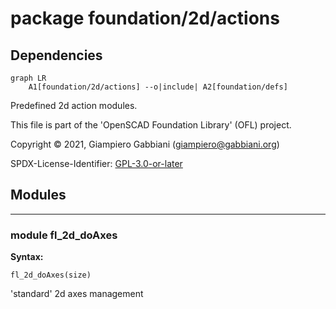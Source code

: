 # package foundation/2d/actions

## Dependencies

```mermaid
graph LR
    A1[foundation/2d/actions] --o|include| A2[foundation/defs]
```

Predefined 2d action modules.

This file is part of the 'OpenSCAD Foundation Library' (OFL) project.

Copyright © 2021, Giampiero Gabbiani (giampiero@gabbiani.org)

SPDX-License-Identifier: [GPL-3.0-or-later](https://spdx.org/licenses/GPL-3.0-or-later.html)


## Modules

---

### module fl_2d_doAxes

__Syntax:__

    fl_2d_doAxes(size)

'standard' 2d axes management


